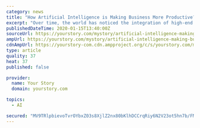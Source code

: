 ```yaml
---
category: news
title: "How Artificial Intelligence is Making Business More Productive?"
excerpt: "Over time, the world has noticed the integration of high-end technology in business operations. Growing up from the general computing systems, and software options, today business houses are looking up to the use of artificial intelligence for a better result. Is the introduction of artificial intelligence actually been fruitful for the ..."
publishedDateTime: 2020-01-15T13:40:00Z
sourceUrl: https://yourstory.com/mystory/artificial-intelligence-making-business-productive
ampUrl: https://yourstory.com/mystory/artificial-intelligence-making-business-productive/amp
cdnAmpUrl: https://yourstory-com.cdn.ampproject.org/c/s/yourstory.com/mystory/artificial-intelligence-making-business-productive/amp
type: article
quality: 37
heat: 37
published: false

provider:
  name: Your Story
  domain: yourstory.com

topics:
  - AI

secured: "MV9TRlpbievoTvrOYbxZ03s8XjlZ2nx80bKlhDCCrqRiy6N2V23ot5hn7b/FMMJQ3ocWqy5aROWRUfv5BneqNg3kUpBCu0oYSiAq2NE3HCV462rkjewv5T2sIghoTtY2kg0Bk0/o+fyQ9vfz8ycXOjs4mgQ4Bud24nK8EG+m0hrOYbZTtf5HeaxjY1LQRdQo/xxn7X2YzXGnAOp4aBL2UvvKNMo+eoSLx8pLsCA7LHCvGgpV9JwUctYivsAWEzwOTQ7oPBVktVuF7oc1yTqRs6BJOKPtKhqmCVgdwog5bDc=;uGCpuu5IoftiieyFXuXGxw=="
---
```


